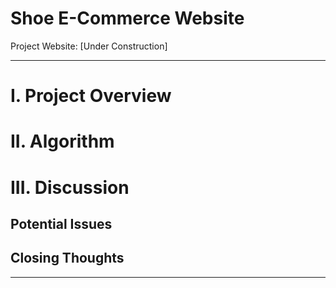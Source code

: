 # Shoe E-Commerce Website

Project Website: [Under Construction]

***

# **I. Project Overview**

# **II. Algorithm**

# **III. Discussion**

## Potential Issues

## Closing Thoughts

***